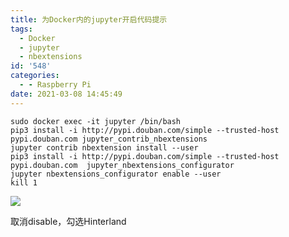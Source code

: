 ```yaml
---
title: 为Docker内的jupyter开启代码提示
tags:
  - Docker
  - jupyter
  - nbextensions
id: '548'
categories:
  - - Raspberry Pi
date: 2021-03-08 14:45:49
---
```


```
sudo docker exec -it jupyter /bin/bash
pip3 install -i http://pypi.douban.com/simple --trusted-host pypi.douban.com jupyter_contrib_nbextensions
jupyter contrib nbextension install --user
pip3 install -i http://pypi.douban.com/simple --trusted-host pypi.douban.com  jupyter_nbextensions_configurator
jupyter nbextensions_configurator enable --user
kill 1
```

[![](https://img.limour.top/archives_2023/blog_wp/2021/03/image.webp)](https://img.limour.top/archives_2023/blog_wp/2021/03/image.webp)

取消disable，勾选Hinterland